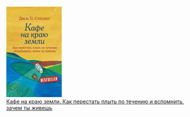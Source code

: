 ![](Кафе%20на%20краю%20земли.%20Как%20перестать%20плыть%20по%20течению%20и%20вспомнить,%20зачем%20ты%20живешь.jpg)  
[Кафе на краю земли. Как перестать плыть по течению и вспомнить, зачем ты живешь](Кафе%20на%20краю%20земли.%20Как%20перестать%20плыть%20по%20течению%20и%20вспомнить,%20зачем%20ты%20живешь.md)
